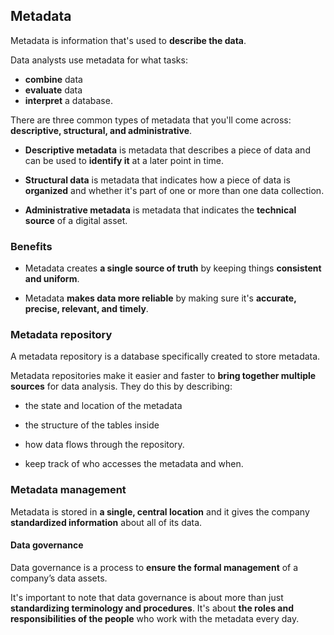 ## Metadata

Metadata is information that's used to **describe the data**.

Data analysts use metadata for what tasks:

- **combine** data
- **evaluate** data
- **interpret** a database.

There are three common types of metadata that you'll come across: **descriptive, structural, and administrative**.

- **Descriptive metadata** is metadata that describes a piece of data and can be used to **identify it** at a later point in time.

- **Structural data** is metadata that indicates how a piece of data is **organized** and whether it's part of one or more than one data collection.

- **Administrative metadata** is metadata that indicates the **technical source** of a digital asset.

### Benefits

- Metadata creates **a single source of truth** by keeping things **consistent and uniform**.

- Metadata **makes data more reliable** by making sure it's **accurate, precise, relevant, and timely**.

### Metadata repository

A metadata repository is a database specifically created to store metadata.

Metadata repositories make it easier and faster to **bring together multiple sources** for data analysis. They do this by describing:

- the state and location of the metadata

- the structure of the tables inside

- how data flows through the repository.

- keep track of who accesses the metadata and when.

### Metadata management

Metadata is stored in **a single, central location** and it gives the company **standardized information** about all of its data.

#### Data governance

Data governance is a process to **ensure the formal management** of a company’s data assets.

It's important to note that data governance is about more than just **standardizing terminology and procedures**. It's about **the roles and responsibilities of the people** who work with the metadata every day.
